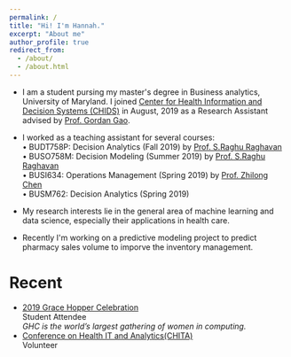 ```yaml
---
permalink: /
title: "Hi! I'm Hannah."
excerpt: "About me"
author_profile: true
redirect_from: 
  - /about/
  - /about.html
---
```



* I am a student pursing my master's degree in Business analytics, University of Maryland. I joined [Center for Health Information and Decision Systems (CHIDS)](https://www.rhsmith.umd.edu/centers-excellence/center-health-information-decision-systems) in August, 2019 as a Research Assistant advised by [Prof. Gordan Gao](http://scholar.rhsmith.umd.edu/ggao). 
* I worked as a teaching assistant for several courses: <br />
•	BUDT758P: Decision Analytics  (Fall 2019) by [Prof. S.Raghu Raghavan](http://terpconnect.umd.edu/~raghavan/)<br />
•	BUSO758M: Decision Modeling  (Summer 2019) by [Prof. S.Raghu Raghavan](http://terpconnect.umd.edu/~raghavan/)<br />
•	BUSI634: Operations Management (Spring 2019) by [Prof. Zhilong Chen](http://scholar.rhsmith.umd.edu/zchen/research-interests)<br />
•	BUSM762: Decision Analytics (Spring 2019) <br /> 

* My research interests lie in the general area of machine learning and data science, especially their applications in health care.
* Recently I'm working on a predictive modeling project to predict pharmacy sales volume to imporve the inventory management.


# Recent
* [2019 Grace Hopper Celebration](https://ghc.anitab.org/calendar/2019-grace-hopper-celebration/) <br />
Student Attendee<br />
_GHC is the world’s largest gathering of women in computing._
* [Conference on Health IT and Analytics(CHITA)](https://www.rhsmith.umd.edu/centers-excellence/center-health-information-decision-systems/initiatives-programs/chita)<br />
Volunteer
